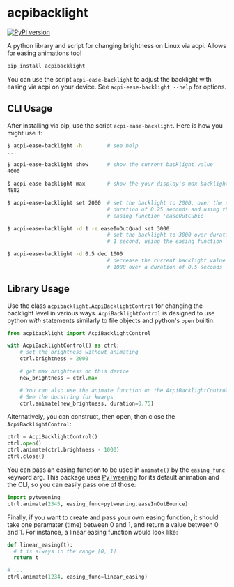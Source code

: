 acpibacklight
========

[![PyPI version](https://badge.fury.io/py/acpibacklight.svg)](https://badge.fury.io/py/acpibacklight)

A python library and script for changing brightness on Linux via acpi. Allows
for easing animations too!

```bash
pip install acpibacklight
```

You can use the script `acpi-ease-backlight` to adjust the backlight with
easing via acpi on your device. See `acpi-ease-backlight --help` for options.


CLI Usage
-----------
After installing via pip, use the script `acpi-ease-backlight`. Here is how
you might use it:

```bash
$ acpi-ease-backlight -h        # see help
...

$ acpi-ease-backlight show      # show the current backlight value
4000

$ acpi-ease-backlight max       # show the your display's max backlight value
4882

$ acpi-ease-backlight set 2000  # set the backlight to 2000, over the default
                                # duration of 0.25 seconds and using the default
                                # easing function 'easeOutCubic'

$ acpi-ease-backlight -d 1 -e easeInOutQuad set 3000
                                # set the backlight to 3000 over duration of
                                # 1 second, using the easing function 'easeInOutQuad'

$ acpi-ease-backlight -d 0.5 dec 1000
                                # decrease the current backlight value by
                                # 1000 over a duration of 0.5 seconds
```

Library Usage
---------
Use the class `acpibacklight.AcpiBacklightControl` for changing the backlight
level in various ways. `AcpiBacklightControl` is designed to use python *with*
statements similarly to file objects and python's `open` builtin:
```python
from acpibacklight import AcpiBacklightControl

with AcpiBacklightControl() as ctrl:
    # set the brightness without animating
    ctrl.brightness = 2000

    # get max brightness on this device
    new_brightness = ctrl.max

    # You can also use the animate function on the AcpiBacklightControl.
    # See the docstring for kwargs
    ctrl.animate(new_brightness, duration=0.75)
```

Alternatively, you can construct, then open, then close the
`AcpiBacklightControl`:
```python
ctrl = AcpiBacklightControl()
ctrl.open()
ctrl.animate(ctrl.brightness - 1000)
ctrl.close()
```

You can pass an easing function to be used in `animate()` by the `easing_func`
keyword arg. This package uses [PyTweening](https://github.com/asweigart/pytweening)
for its default animation and the CLI, so you can easily pass one of those:
```python
import pytweening
ctrl.animate(2345, easing_func=pytweening.easeInOutBounce)
```

Finally, if you want to create and pass your own easing function, it should
take one paramater (time) between 0 and 1, and return a value between 0 and 1.
For instance, a linear easing function would look like:
```python
def linear_easing(t):
  # t is always in the range [0, 1]
  return t

# ...
ctrl.animate(1234, easing_func=linear_easing)
```
